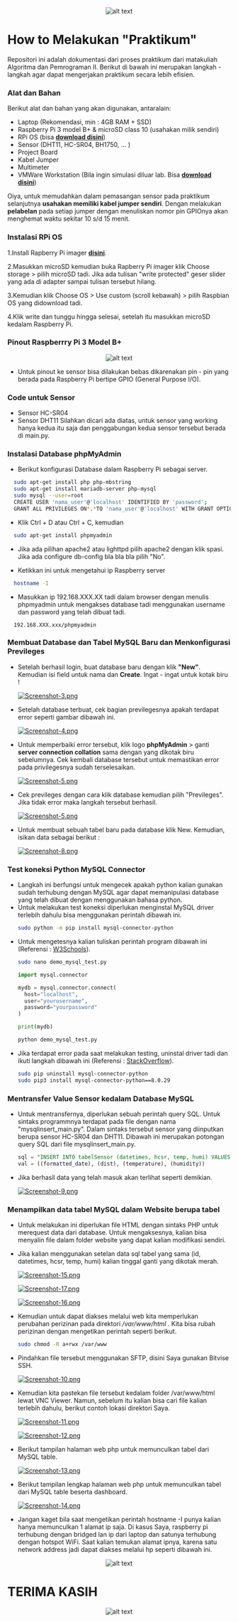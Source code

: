 <div style="text-align: center;">
  <img src="https://i.postimg.cc/7PC7DqkN/algo-prog-samples.png" alt="alt text">
</div>

# How to Melakukan "Praktikum"

Repositori ini adalah dokumentasi dari proses praktikum dari matakuliah Algoritma dan Pemrograman II. Berikut di bawah ini merupakan langkah - langkah agar dapat mengerjakan praktikum secara lebih efisien.

### Alat dan Bahan

Berikut alat dan bahan yang akan digunakan, antaralain:

- Laptop (Rekomendasi, min : 4GB RAM + SSD)
- Raspberry Pi 3 model B+ & microSD class 10 (usahakan milik sendiri)
- RPi OS (bisa **[download disini](https://downloads.raspberrypi.org/raspios_arm64/images/raspios_arm64-2022-09-26/2022-09-22-raspios-bullseye-arm64.img.xz)**)
- Sensor (DHT11, HC-SR04, BH1750, ... )
- Project Board
- Kabel Jumper
- Multimeter
- VMWare Workstation (Bila ingin simulasi diluar lab. Bisa **[download disini](https://drive.google.com/file/d/1x3dDzJUw83g2zxjhQGPQmYkyewrtXbEB/view?usp=sharing)**)

Oiya, untuk memudahkan dalam pemasangan sensor pada praktikum selanjutnya **usahakan memiliki kabel jumper sendiri**. Dengan melakukan **pelabelan** pada setiap jumper dengan menuliskan nomor pin GPIOnya akan menghemat waktu sekitar 10 s/d 15 menit.

###  Instalasi RPi OS

 1.Install Rapberry Pi imager **[disini](https://downloads.raspberrypi.org/imager/imager_latest.exe)**.
  
 2.Masukkan microSD kemudian buka Rapberry Pi imager klik Choose storage > pilih microSD tadi. Jika ada tulisan "write protected" geser slider yang ada di adapter sampai tulisan tersebut hilang.
  
 3.Kemudian klik Choose OS > Use custom (scroll kebawah) > pilih Raspbian OS yang didownload tadi.

 4.Klik write dan tunggu hingga selesai, setelah itu masukkan microSD kedalam Raspberry Pi.

### Pinout Raspberrry Pi 3 Model B+

<div style="text-align: center;">
  <img src="https://i.postimg.cc/tTDYtmWD/Raspberry-Pi-Pinout.jpg" alt="alt text">
</div>

- Untuk pinout ke sensor bisa dilakukan bebas dikarenakan pin - pin yang berada pada Raspberry Pi bertipe GPIO (General Purpose I/O). 

### Code untuk Sensor

- Sensor HC-SR04
- Sensor DHT11
Silahkan dicari ada diatas, untuk sensor yang working hanya kedua itu saja dan penggabungan kedua sensor tersebut berada di main.py.

### Instalasi Database phpMyAdmin

- Berikut konfigurasi Database dalam Raspberry Pi sebagai server.
```bash
  sudo apt-get install php php-mbstring
  sudo apt-get install mariadb-server php-mysql
  sudo mysql --user=root
  CREATE USER 'nama_user'@'localhost' IDENTIFIED BY 'password';
  GRANT ALL PRIVILEGES ON*.*TO 'nama_user'@'localhost' WITH GRANT OPTION;
```

- Klik Ctrl + D atau Ctrl + C, kemudian
```bash
  sudo apt-get install phpmyadmin
```
- Jika ada pilihan apache2 atau lighttpd pilih apache2 dengan klik spasi.
  Jika ada configure db-config bla bla bla pilih "No".

- Ketikkan ini untuk mengetahui ip Raspberry server
```bash
  hostname -I
```
- Masukkan ip 192.168.XXX.XX tadi dalam browser dengan menulis phpmyadmin untuk mengakses database tadi menggunakan username dan password yang telah dibuat tadi.
```url
  192.168.XXX.xxx/phpmyadmin
```
### Membuat Database dan Tabel MySQL Baru dan Menkonfigurasi Previleges

- Setelah berhasil login, buat database baru dengan klik **"New"**. Kemudian isi field untuk nama dan **Create**. Ingat - ingat untuk kotak biru !

  [![Screenshot-3.png](https://i.postimg.cc/0ycfg3P7/Screenshot-3.png)](https://postimg.cc/JsHJZpyh)

- Setelah database terbuat, cek bagian previlegesnya apakah terdapat error seperti gambar dibawah ini.

  [![Screenshot-4.png](https://i.postimg.cc/XvMBZkjp/Screenshot-4.png)](https://postimg.cc/Hr2kR57g)

- Untuk memperbaiki error tersebut, klik logo **phpMyAdmin** > ganti **server connection collation** sama dengan yang dikotak biru sebelumnya. Cek kembali database tersebut untuk memastikan error pada privilegesnya sudah terselesaikan.

  [![Screenshot-5.png](https://i.postimg.cc/8kF2PR02/Screenshot-5.png)](https://postimg.cc/jCbgM7Kc)

- Cek previleges dengan cara klik database kemudian pilih "Previleges". Jika tidak error maka langkah tersebut berhasil.

   [![Screenshot-5.png](https://i.ibb.co/MhhjFd0/Screenshot-6.png)](https://ibb.co/JddbDZJ)

- Untuk membuat sebuah tabel baru pada database klik New. Kemudian, isikan data sebagai berikut :

    [![Screenshot-8.png](https://i.postimg.cc/Bvb5mcNR/Screenshot-8.png)](https://postimg.cc/QBLWt72q)

### Test koneksi Python MySQL Connector

- Langkah ini berfungsi untuk mengecek apakah python kalian gunakan sudah terhubung dengan MySQL agar dapat memanipulasi database yang telah dibuat dengan menggunakan bahasa python.
- Untuk melakukan test koneksi diperlukan menginstal MySQL driver terlebih dahulu bisa menggunakan perintah dibawah ini.
  ```bash
  sudo python -m pip install mysql-connector-python
  ```
- Untuk mengetesnya kalian tuliskan perintah program dibawah ini (Referensi : [W3Schools](https://www.w3schools.com/python/python_mysql_getstarted.asp)).
  ```bash
  sudo nano demo_mysql_test.py
  ```
  ```python
  import mysql.connector

  mydb = mysql.connector.connect(
    host="localhost",
    user="yourusername",
    password="yourpassword"
  )

  print(mydb) 
  ```
  ```bash
  python demo_mysql_test.py
  ```
- Jika terdapat error pada saat melakukan testing, uninstal driver tadi dan ikuti langkah dibawah ini (Referensi : [StackOverflow](https://stackoverflow.com/questions/73244027/character-set-utf8-unsupported-in-python-mysql-connector)).
  ```bash
  sudo pip uninstall mysql-connector-python
  sudo pip3 install mysql-connector-python==8.0.29
  ```
### Mentransfer Value Sensor kedalam Database MySQL

- Untuk mentransfernya, diperlukan sebuah perintah query SQL. Untuk sintaks programmnya terdapat pada file dengan nama "mysqlinsert_main.py". Dalam sintaks tersebut sensor yang diinputkan berupa sensor HC-SR04 dan DHT11. Dibawah ini merupakan potongan query SQL dari file mysqlinsert_main.py.
  ```sql
  sql = "INSERT INTO tabelSensor (datetimes, hcsr, temp, humi) VALUES (%s, %s, %s, %s)"
  val = ((formatted_date), (dist), (temperature), (humidity))
  ```
- Jika berhasil data yang telah masuk akan terlihat seperti demikian.

  [![Screenshot-9.png](https://i.postimg.cc/VkQZdTf4/Screenshot-9.png)](https://postimg.cc/jLc41MJJ)

### Menampilkan data tabel MySQL dalam Website berupa tabel

- Untuk melakukan ini diperlukan file HTML dengan sintaks PHP untuk merequest data dari database. Untuk mengaksesnya, kalian bisa menyalin file dalam folder website yang dapat kalian modifikasi sendiri.

- Jika kalian menggunakan setelan data sql tabel yang sama (id, datetimes, hcsr, temp, humi) kalian tinggal ganti yang dikotak merah.

  [![Screenshot-15.png](https://i.postimg.cc/Wzr3gJHs/Screenshot-15.png)](https://postimg.cc/bSypjdP5)

  [![Screenshot-17.png](https://i.postimg.cc/y6PY4sCQ/Screenshot-17.png)](https://postimg.cc/xqXSLrCM)

  [![Screenshot-16.png](https://i.postimg.cc/QCn286bt/Screenshot-16.png)](https://postimg.cc/ctw9TBPy)

- Kemudian untuk dapat diakses melalui web kita memperlukan perubahan perizinan pada direktori */var/www/html* . Kita bisa rubah perizinan dengan mengetikan perintah seperti berikut.
  ```bash
  sudo chmod -R a+rwx /var/www
  ``` 
- Pindahkan file tersebut menggunakan SFTP, disini Saya gunakan Bitvise SSH.
  
  [![Screenshot-10.png](https://i.postimg.cc/bN60JC9L/Screenshot-10.png)](https://postimg.cc/XpCB1ghy)

- Kemudian kita pastekan file tersebut kedalam folder /var/www/html lewat VNC Viewer. Namun, sebelum itu kalian bisa cari file kalian terlebih dahulu, berikut contoh lokasi direktori Saya.

  [![Screenshot-11.png](https://i.postimg.cc/SQckkHkF/Screenshot-11.png)](https://postimg.cc/8skqbK7t)

  [![Screenshot-12.png](https://i.postimg.cc/hPCwB0zR/Screenshot-12.png)](https://postimg.cc/tYxDdWNB)

- Berikut tampilan halaman web php untuk memunculkan tabel dari MySQL table.

  [![Screenshot-13.png](https://i.postimg.cc/c4jp3msM/Screenshot-13.png)](https://postimg.cc/TpVNMn5p)

- Berikut tampilan lengkap halaman web php untuk memunculkan tabel dari MySQL table beserta dashboard.

  [![Screenshot-14.png](https://i.postimg.cc/SQYg2NDR/Screenshot-14.png)](https://postimg.cc/hhgLNgFR)

- Jangan kaget bila saat mengetikan perintah hostname -I punya kalian hanya memunculkan 1 alamat ip saja. Di kasus Saya, raspberry pi terhubung dengan bridged lan ip dari laptop dan satunya terhubung dengan hotspot WiFi. Saat kalian temukan alamat ipnya, karena satu network address jadi dapat diakses melalui hp seperti dibawah ini.


<div style="text-align: center;">
  <img src="https://i.postimg.cc/637WdGmy/photo-6129802592600045213-y.jpg" alt="alt text">
</div>

# TERIMA KASIH

<div style="text-align: center;">
  <img src="https://i.postimg.cc/6QgWhJm9/algo-prog-samples-1.png" alt="alt text">
</div>
